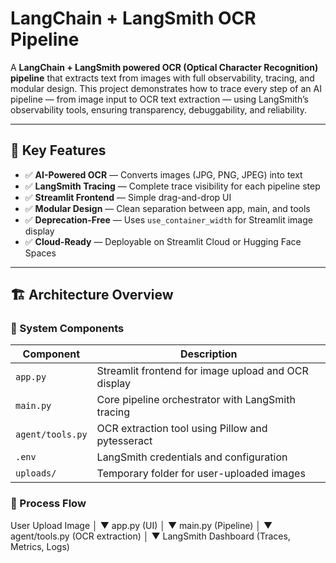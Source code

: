 # LangChain + LangSmith OCR Pipeline

A **LangChain + LangSmith powered OCR (Optical Character Recognition) pipeline** that extracts text from images with full observability, tracing, and modular design. This project demonstrates how to trace every step of an AI pipeline — from image input to OCR text extraction — using LangSmith’s observability tools, ensuring transparency, debuggability, and reliability.

---

## 🌟 Key Features
- ✅ **AI-Powered OCR** — Converts images (JPG, PNG, JPEG) into text  
- ✅ **LangSmith Tracing** — Complete trace visibility for each pipeline step  
- ✅ **Streamlit Frontend** — Simple drag-and-drop UI  
- ✅ **Modular Design** — Clean separation between app, main, and tools  
- ✅ **Deprecation-Free** — Uses `use_container_width` for Streamlit image display  
- ✅ **Cloud-Ready** — Deployable on Streamlit Cloud or Hugging Face Spaces  

---

## 🏗️ Architecture Overview

### 🔹 System Components

| Component        | Description                                      |
|-----------------|--------------------------------------------------|
| `app.py`        | Streamlit frontend for image upload and OCR display |
| `main.py`       | Core pipeline orchestrator with LangSmith tracing |
| `agent/tools.py`| OCR extraction tool using Pillow and pytesseract |
| `.env`          | LangSmith credentials and configuration         |
| `uploads/`      | Temporary folder for user-uploaded images       |

### 🔹 Process Flow
User Upload Image
│
▼
app.py (UI)
│
▼
main.py (Pipeline)
│
▼
agent/tools.py (OCR extraction)
│
▼
LangSmith Dashboard (Traces, Metrics, Logs)
